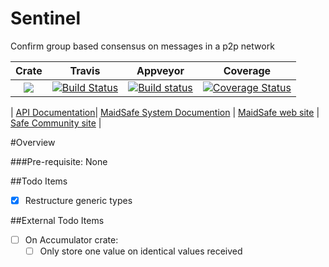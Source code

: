 # Sentinel

Confirm group based consensus on messages in a p2p network

|Crate|Travis|Appveyor|Coverage|
|:------:|:-------:|:-------:|:-------:|
|[![](http://meritbadge.herokuapp.com/sentinel)](https://crates.io/crates/sentinel)|[![Build Status](https://travis-ci.org/dirvine/sentinel.svg?branch=master)](https://travis-ci.org/dirvine/sentinel)|[![Build status](https://ci.appveyor.com/api/projects/status/pjtc7tybh0k78e1f?svg=true)](https://ci.appveyor.com/project/dirvine/sentinel)|[![Coverage Status](https://coveralls.io/repos/dirvine/sentinel/badge.svg)](https://coveralls.io/r/dirvine/sentinel)|

| [API Documentation](http://dirvine.github.io/sentinel/sentinel/)| [MaidSafe System Documention](http://systemdocs.maidsafe.net/) | [MaidSafe web site](http://www.maidsafe.net) | [Safe Community site](https://forum.safenetwork.io) |

#Overview

###Pre-requisite:
None

##Todo Items

- [x] Restructure generic types

##External Todo Items

- [ ] On Accumulator crate:
    - [ ] Only store one value on identical values received
